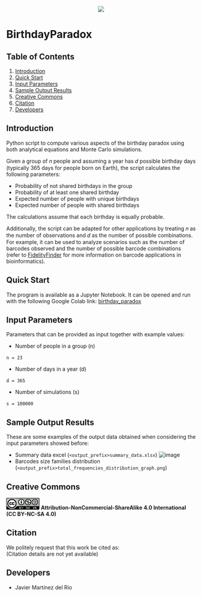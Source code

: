 
<!-- # Badges -->
<p align="center">
    <a href="https://jupyter.org/">
        <img src="https://img.shields.io/badge/Jupyter-FFA500?&logo=jupyter&logoColor=white"" /></a>
</p>

# BirthdayParadox


## Table of Contents 

1. [Introduction](#introduction)
2. [Quick Start](#quick-start)
3. [Input Parameters](#input-parameters)
4. [Sample Output Results](#sample-output-results)
5. [Creative Commons](#creative-commons)
6. [Citation](#citation)
7. [Developers](#developers)


## Introduction
Python script to compute various aspects of the birthday paradox using both analytical equations and Monte Carlo simulations.

Given a group of 𝑛 people and assuming a year has 𝑑 possible birthday days (typically 365 days for people born on Earth), the script calculates the following parameters:	
  - Probability of not shared birthdays in the group
  - Probability of at least one shared birthday
  - Expected number of people with unique birthdays
  - Expected number of people with shared birthdays

The calculations assume that each birthday is equally probable.

Additionally, the script can be adapted for other applications by treating 𝑛 as the number of observations and 𝑑 as the number of possible combinations. For example, it can be used to analyze scenarios such as the number of barcodes observed and the number of possible barcode combinations (refer to [FidelityFinder](https://github.com/RTlabCBM/FidelityFinder) for more information on barcode applications in bioinformatics).

## Quick Start
The program is available as a Jupyter Notebook. It can be opened and run with the following Google Colab link: [birthday_paradox](https://colab.research.google.com/github/javiermardelrio/BirthdayParadox/blob/main/JupyterNotebooks/birthday_paradox.ipynb)

## Input Parameters

Parameters that can be provided as input together with example values:

- Number of people in a group (n)
```console
n = 23
```
- Number of days in a year (d)
```console
d = 365
```
- Number of simulations (s)
```console
s = 100000
```

## Sample Output Results
These are some examples of the output data obtained when considering the input parameters showed before:

- Summary data excel (`<output_prefix>summary_data.xlsx`)
![image](https://github.com/javiermardelrio/BirthdayParadox/blob/main/docs/images/sample_results_1k_simulations.png.png?raw=true)
- Barcodes size families distribution (`<output_prefix>total_frequencies_distribution_graph.png`)


## Creative Commons
![image](https://github.com/javiermardelrio/BirthdayParadox/blob/main/docs/images/cc_logo.png?raw=true)
**Attribution-NonCommercial-ShareAlike 4.0 International**  
**(CC BY-NC-SA 4.0)** 

## Citation  
We politely request that this work be cited as:  
(Citation details are not yet available)

## Developers

- Javier Martínez del Río

